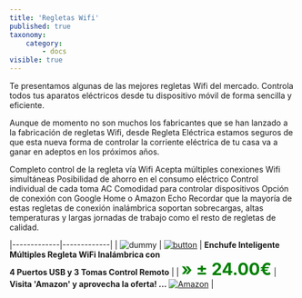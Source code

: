 ```yaml
---
title: 'Regletas Wifi'
published: true
taxonomy:
    category:
        - docs
visible: true
---
```


Te presentamos algunas de las mejores regletas Wifi del mercado. Controla todos tus aparatos eléctricos desde tu dispositivo móvil de forma sencilla y eficiente.

Aunque de momento no son muchos los fabricantes que se han lanzado a la fabricación de regletas Wifi, desde Regleta Eléctrica estamos seguros de que esta nueva forma de controlar la corriente eléctrica de tu casa va a ganar en adeptos en los próximos años.

Completo control de la regleta vía Wifi Acepta múltiples conexiones Wifi simultáneas Posibilidad de ahorro en el consumo eléctrico Control individual de cada toma AC Comodidad para controlar dispositivos Opción de conexión con Google Home o Amazon Echo Recordar que la mayoría de estas regletas de conexión inalámbrica soportan sobrecargas, altas temperaturas y largas jornadas de trabajo como el resto de regletas de calidad.

|-------------|-------------|
| ![dummy](https://dummyimage.com/200x200/474/fff.png&text=200x200) | [![button](https://dabuttonfactory.com/button.png?t=Oferta!&f=Roboto-Bold&ts=24&tc=fff&tshs=1&tshc=c00&hp=20&vp=8&c=5&bgt=gradient&bgc=900&ebgc=900)](#)   | **Enchufe Inteligente Múltiples Regleta WiFi Inalámbrica con <br />4 Puertos USB y 3 Tomas Control Remoto** |
|  <span style="color:green; font-size:2.1em;">**» ± 24.00€**</span> | **Visita 'Amazon' y aprovecha la oferta! ...**  [![Amazon](https://images-na.ssl-images-amazon.com/images/G/01/associates/remote-buy-box/buy1.gif)](#) |


